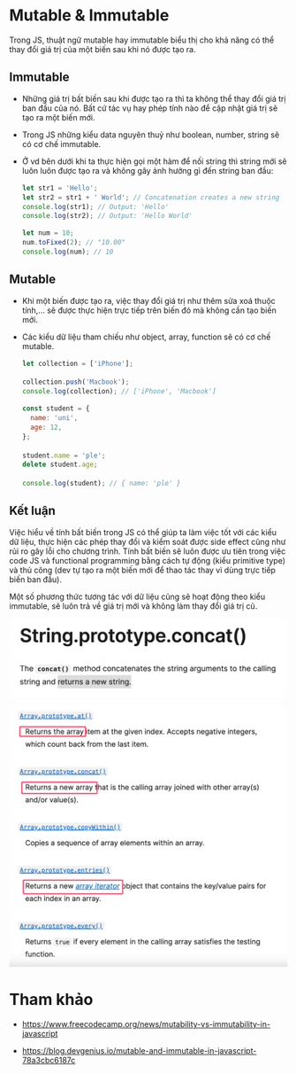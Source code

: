 # Mutable & Immutable

Trong JS, thuật ngữ mutable hay immutable biểu thị cho khả năng có thể thay đổi giá trị của một biến sau khi nó được tạo ra.

## Immutable

- Những giá trị bất biến sau khi được tạo ra thì ta không thể thay đổi giá trị ban đầu của nó. Bất cứ tác vụ hay phép tính nào để cập nhật giá trị sẽ tạo ra một biến mới.
- Trong JS những kiểu data nguyên thuỷ như boolean, number, string sẽ có cơ chế immutable.
- Ở vd bên dưới khi ta thực hiện gọi một hàm để nối string thì string mới sẽ luôn luôn được tạo ra và không gây ảnh hưởng gì đến string ban đầu:

  ```js
  let str1 = 'Hello';
  let str2 = str1 + ' World'; // Concatenation creates a new string
  console.log(str1); // Output: 'Hello'
  console.log(str2); // Output: 'Hello World'
  ```

  ```js
  let num = 10;
  num.toFixed(2); // "10.00"
  console.log(num); // 10
  ```

## Mutable

- Khi một biến được tạo ra, việc thay đổi giá trị như thêm sửa xoá thuộc tính,... sẽ được thực hiện trực tiếp trên biến đó mà không cần tạo biến mới.
- Các kiểu dữ liệu tham chiếu như object, array, function sẽ có cơ chế mutable.

  ```js
  let collection = ['iPhone'];

  collection.push('Macbook');
  console.log(collection); // ['iPhone', 'Macbook']
  ```

  ```js
  const student = {
    name: 'uni',
    age: 12,
  };

  student.name = 'ple';
  delete student.age;

  console.log(student); // { name: 'ple' }
  ```

## Kết luận

Việc hiểu về tính bất biến trong JS có thể giúp ta làm việc tốt với các kiểu dữ liệu, thực hiện các phép thay đổi và kiểm soát được side effect cũng như rủi ro gây lỗi cho chương trình. Tính bất biến sẽ luôn được ưu tiên trong việc code JS và functional programming bằng cách tự động (kiểu primitive type) và thủ công (dev tự tạo ra một biến mới để thao tác thay vì dùng trực tiếp biến ban đầu).

Một số phương thức tương tác với dữ liệu cũng sẽ hoạt động theo kiểu immutable, sẽ luôn trả về giá trị mới và không làm thay đổi giá trị cũ.

![](../images/immutable-string.png)

![](../images/immutable-array.png)

# Tham khảo

- https://www.freecodecamp.org/news/mutability-vs-immutability-in-javascript

- https://blog.devgenius.io/mutable-and-immutable-in-javascript-78a3cbc6187c

